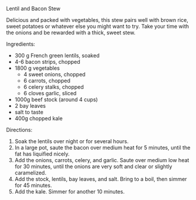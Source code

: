 Lentil and Bacon Stew

Delicious and packed with vegetables, this stew pairs well with brown rice, sweet potatoes or whatever else you might want to try.  Take your time with the onions and be rewarded with a thick, sweet stew.

Ingredients:

- 300 g French green lentils, soaked
- 4-6 bacon strips, chopped
- 1800 g vegetables
    - 4 sweet onions, chopped
    - 6 carrots, chopped
    - 6 celery stalks, chopped
    - 6 cloves garlic, sliced
- 1000g beef stock (around 4 cups)
- 2 bay leaves
- salt to taste
- 400g chopped kale

Directions:

1. Soak the lentils over night or for several hours.
1. In a large pot, saute the bacon over medium heat for 5 minutes, until the fat has liquified nicely.
1. Add the onions, carrots, celery, and garlic.  Saute over medium low heat for 30 minutes, until the onions are very soft and clear or slightly caramelized.
1. Add the stock, lentils, bay leaves, and salt.  Bring to a boil, then simmer for 45 minutes.
1. Add the kale.  Simmer for another 10 minutes.
